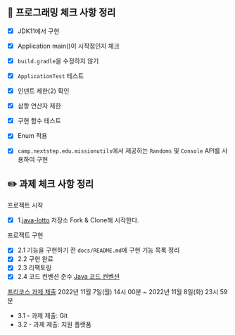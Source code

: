 ## 🎯 프로그래밍 체크 사항 정리

- [x] JDK11에서 구현
- [x] Application main()이 시작점인지 체크
- [x] `build.gradle`을 수정하지 않기
- [x] `ApplicationTest` 테스트

- [x] 인덴트 제한(2) 확인
- [x] 삼항 연산자 제한


- [x] 구현 함수 테스트

- [x] Enum 적용

- [x] `camp.nextstep.edu.missionutils`에서 제공하는 `Randoms` 및 `Console` API를 사용하여 구현


## ✏️ 과제 체크 사항 정리

프로젝트 시작
- [x] 1.[java-lotto](https://github.com/woowacourse-precourse/java-lotto) 저장소 Fork & Clone해 시작한다.

프로젝트 구현
- [x] 2.1 기능을 구현하기 전 `docs/README.md`에 구현 기능 목록 정리
- [x] 2.2 구현 완료
- [x] 2.3 리팩토링
- [x] 2.4 코드 컨벤션 준수 [Java 코드 컨벤션](https://github.com/woowacourse/woowacourse-docs/tree/master/styleguide/java)

[프리코스 과제 제출](https://github.com/woowacourse/woowacourse-docs/tree/master/precourse) 2022년 11월 7일(월) 14시 00분 ~ 2022년 11월 8일(화) 23시 59분
- 3.1 - 과제 제출: Git
- 3.2 - 과제 제출: 지원 플랫폼